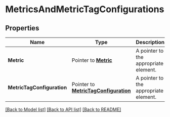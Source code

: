 # MetricsAndMetricTagConfigurations

## Properties

| Name                       | Type                                                               | Description                           | Notes |
| -------------------------- | ------------------------------------------------------------------ | ------------------------------------- | ----- |
| **Metric**                 | Pointer to [**Metric**](Metric.md)                                 | A pointer to the appropriate element. |
| **MetricTagConfiguration** | Pointer to [**MetricTagConfiguration**](MetricTagConfiguration.md) | A pointer to the appropriate element. |

[[Back to Model list]](../README.md#documentation-for-models) [[Back to API list]](../README.md#documentation-for-api-endpoints) [[Back to README]](../README.md)
